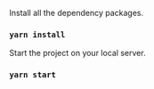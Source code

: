 Install all the dependency packages.
### `yarn install`

Start the project on your local server.
### `yarn start`
